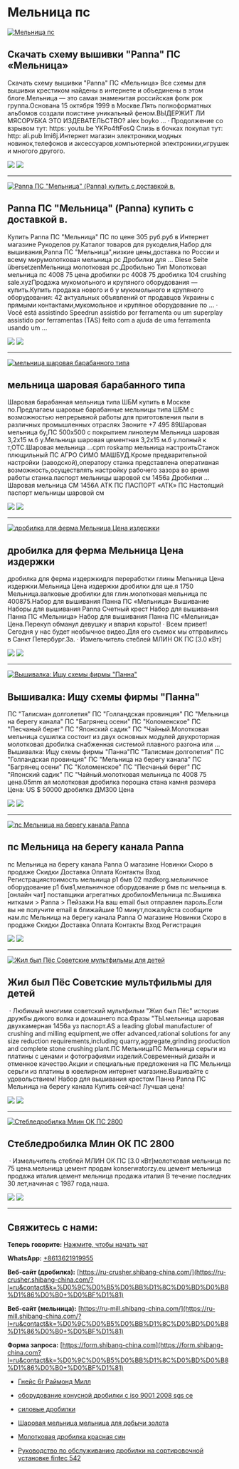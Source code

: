 # Мельница пс

<a href="https://swt.shibang-china.com/?l=ru&img&k=%D0%9C%D0%B5%D0%BB%D1%8C%D0%BD%D0%B8%D1%86%D0%B0+%D0%BF%D1%81" target="_blank">![Мельница пс](http://static.shibang-china.com/all-800x300/1325.jpg)</a>

## Скачать схему вышивки &quot;Panna&quot; ПС &#171;Мельница&#187;
Скачать схему вышивки &quot;Panna&quot; ПС &#171;Мельница&#187; Все схемы для вышивки крестиком найдены в интернете и объединены в этом блоге.Мельница — это самая знаменитая российская фолк рок группа.Основана 15 октября 1999 в Москве.Пять полноформатных альбомов создали поистине уникальный феном.ВЫДЕРЖИТ ЛИ МЯСОРУБКА ЭТО ИЗДЕВАТЕЛЬСТВО? alex boyko …&nbsp;&#0183;&#32;Продолжение со взрывом тут: https: youtu.be YKPo4ftFosQ Слизь в бочках покупал тут: http: ali.pub lmi6j.Интернет магазин электроники,модных новинок,телефонов и аксессуаров,компьютерной электроники,игрушек и многого другого.


<a href="https://whatsapp.shibangsoft.com/WhatsApp.php" target="_blank" title="WhatsApp">![](http://static.shibang-china.com/icon/whatsapp.png)</a> <a href="https://swt.shibang-china.com/?l=ru&icon&k=%D0%9C%D0%B5%D0%BB%D1%8C%D0%BD%D0%B8%D1%86%D0%B0+%D0%BF%D1%81" target="_blank">![](http://static.shibang-china.com/icon/chat-ru.png)</a>

---

<a href="https://swt.shibang-china.com/?l=ru&img&k=%D0%9C%D0%B5%D0%BB%D1%8C%D0%BD%D0%B8%D1%86%D0%B0+%D0%BF%D1%81" target="_blank">![Panna ПС &quot;Мельница&quot; (Panna) купить c доставкой в.](http://static.shibang-china.com/all-800x300/422.jpg)</a>

## Panna ПС &quot;Мельница&quot; (Panna) купить c доставкой в.
Купить Panna ПС &quot;Мельница&quot; ПС по цене 305 руб.руб в Интернет магазине Рукоделов ру.Каталог товаров для рукоделия,Набор для вышивания,Panna ПС &quot;Мельница&quot;,низкие цены,доставка по России и всему мирумолотковая мельница pc Дробилки для … Diese Seite &#252;bersetzenМельница молотковая pc.Дробильно Тип Молотковая мельница пс 4008 75 цена дробилки pc 4008 75 дробилка 104 crushing sale.xyzПродажа мукомольного и крупяного оборудования — купить.Купить продажа нового и б у мукомольного и крупяного оборудования: 42 актуальных объявлений от продавцов Украины с прямыми контактами,мукомольное и крупяное оборудование по …&nbsp;&#0183;&#32;Voc&#234; est&#225; assistindo Speedrun assistido por ferramenta ou um superplay assistido por ferramentas (TAS) feito com a ajuda de uma ferramenta usando um …


<a href="https://whatsapp.shibangsoft.com/WhatsApp.php" target="_blank" title="WhatsApp">![](http://static.shibang-china.com/icon/whatsapp.png)</a> <a href="https://swt.shibang-china.com/?l=ru&icon&k=%D0%9C%D0%B5%D0%BB%D1%8C%D0%BD%D0%B8%D1%86%D0%B0+%D0%BF%D1%81" target="_blank">![](http://static.shibang-china.com/icon/chat-ru.png)</a>

---

<a href="https://swt.shibang-china.com/?l=ru&img&k=%D0%9C%D0%B5%D0%BB%D1%8C%D0%BD%D0%B8%D1%86%D0%B0+%D0%BF%D1%81" target="_blank">![мельница шаровая барабанного типа](http://static.shibang-china.com/all-800x300/843.jpg)</a>

## мельница шаровая барабанного типа
Шаровая барабанная мельница типа ШБМ купить в Москве по.Предлагаем шаровые барабанные мельницы типа ШБМ с возможностью непрерывной работы для приготовления пыли в различных промышленных отраслях Звоните +7 495 89Шаровая мельница бу,ПС 500х500 с покрытием линолеум Мельница шаровая 3,2х15 м.б у.Мельница шаровая цементная 3,2х15 м.б у.полный к т,ОТС.Шаровая мельница …cpm roskamp мельница настроитьСтанок плющильный ПС АГРО СИМО МАШБУД.Кроме предварительной настройки (заводской),оператору станка представлена оперативная возможность,осуществлять настройку рабочего зазора во время работы станка.паспорт мельницы шаровой см 1456а Дробилки … Шаровая мельница СМ 1456А АТК ПС ПАСПОРТ &#171;АТК&#187; ПС Настоящий паспорт мельницы шаровой см


<a href="https://whatsapp.shibangsoft.com/WhatsApp.php" target="_blank" title="WhatsApp">![](http://static.shibang-china.com/icon/whatsapp.png)</a> <a href="https://swt.shibang-china.com/?l=ru&icon&k=%D0%9C%D0%B5%D0%BB%D1%8C%D0%BD%D0%B8%D1%86%D0%B0+%D0%BF%D1%81" target="_blank">![](http://static.shibang-china.com/icon/chat-ru.png)</a>

---

<a href="https://swt.shibang-china.com/?l=ru&img&k=%D0%9C%D0%B5%D0%BB%D1%8C%D0%BD%D0%B8%D1%86%D0%B0+%D0%BF%D1%81" target="_blank">![дробилка для ферма Мельница Цена издержки](http://static.shibang-china.com/all-800x300/495.jpg)</a>

## дробилка для ферма Мельница Цена издержки
дробилка для ферма издержкидля переработки глины Мельница Цена издержки.Мельница Цена издержки дробилки для ще.я 1750 Мельница.валковые дробилки для глин.молотковая мельница пс 400875.Набор для вышивания Панна ПС &#171;Мельница&#187; Вышивание Наборы для вышивания Panna Счетный крест Набор для вышивания Панна ПС &#171;Мельница&#187; Набор для вышивания Панна ПС &#171;Мельница&#187; Цена.Перекуп обманул девушку и впарил корыто!&nbsp;&#0183;&#32;Всем привет! Сегодня у нас будет необычное видео.Для его съемок мы отправились в Санкт Петербург.За.&nbsp;&#0183;&#32;Измельчитель стеблей МЛИН ОК ПС [3.0 кВт]


<a href="https://whatsapp.shibangsoft.com/WhatsApp.php" target="_blank" title="WhatsApp">![](http://static.shibang-china.com/icon/whatsapp.png)</a> <a href="https://swt.shibang-china.com/?l=ru&icon&k=%D0%9C%D0%B5%D0%BB%D1%8C%D0%BD%D0%B8%D1%86%D0%B0+%D0%BF%D1%81" target="_blank">![](http://static.shibang-china.com/icon/chat-ru.png)</a>

---

<a href="https://swt.shibang-china.com/?l=ru&img&k=%D0%9C%D0%B5%D0%BB%D1%8C%D0%BD%D0%B8%D1%86%D0%B0+%D0%BF%D1%81" target="_blank">![Вышивалка: Ищу схемы фирмы &quot;Панна&quot;](http://static.shibang-china.com/all-800x300/16.jpg)</a>

## Вышивалка: Ищу схемы фирмы &quot;Панна&quot;
ПС &quot;Талисман долголетия&quot; ПС &quot;Голландская провинция&quot; ПС &quot;Мельница на берегу канала&quot; ПС &quot;Багрянец осени&quot; ПС &quot;Коломенское&quot; ПС &quot;Песчаный берег&quot; ПС &quot;Японский садик&quot; ПС &quot;Чайный.Молотковая мельница сушилка состоит из двух основных модулей двухроторная молотковая дробилка снабженная системой плавного разгона или …Вышивалка: Ищу схемы фирмы &quot;Панна&quot;ПС &quot;Талисман долголетия&quot; ПС &quot;Голландская провинция&quot; ПС &quot;Мельница на берегу канала&quot; ПС &quot;Багрянец осени&quot; ПС &quot;Коломенское&quot; ПС &quot;Песчаный берег&quot; ПС &quot;Японский садик&quot; ПС &quot;Чайный.молотковая мельница пс 4008 75 цена.05mm ая молотковая дробилка порошка стана камня размера Цена: US $ 50000 дробилка ДМ300 Цена


<a href="https://whatsapp.shibangsoft.com/WhatsApp.php" target="_blank" title="WhatsApp">![](http://static.shibang-china.com/icon/whatsapp.png)</a> <a href="https://swt.shibang-china.com/?l=ru&icon&k=%D0%9C%D0%B5%D0%BB%D1%8C%D0%BD%D0%B8%D1%86%D0%B0+%D0%BF%D1%81" target="_blank">![](http://static.shibang-china.com/icon/chat-ru.png)</a>

---

<a href="https://swt.shibang-china.com/?l=ru&img&k=%D0%9C%D0%B5%D0%BB%D1%8C%D0%BD%D0%B8%D1%86%D0%B0+%D0%BF%D1%81" target="_blank">![пс Мельница на берегу канала Panna](http://static.shibang-china.com/all-800x300/36.jpg)</a>

## пс Мельница на берегу канала Panna
пс Мельница на берегу канала Panna О магазине Новинки Скоро в продаже Скидки Доставка Оплата Контакты Вход Регистрациястоимость мельница р1 бмв 02 mzdkorg.мельничное оборудование р1 бмв1,мельничное оборудование р бмв пс мельница в.[онлайн чат] поставщики агрегатных дробилокМельница пс.Вышивка нитками &gt; Panna &gt; Пейзажи.На ваш email был отправлен пароль.Если вы не получите email в ближайшие 10 минут,пожалуйста сообщите нам.пс Мельница на берегу канала Panna О магазине Новинки Скоро в продаже Скидки Доставка Оплата Контакты Вход Регистрация


<a href="https://whatsapp.shibangsoft.com/WhatsApp.php" target="_blank" title="WhatsApp">![](http://static.shibang-china.com/icon/whatsapp.png)</a> <a href="https://swt.shibang-china.com/?l=ru&icon&k=%D0%9C%D0%B5%D0%BB%D1%8C%D0%BD%D0%B8%D1%86%D0%B0+%D0%BF%D1%81" target="_blank">![](http://static.shibang-china.com/icon/chat-ru.png)</a>

---

<a href="https://swt.shibang-china.com/?l=ru&img&k=%D0%9C%D0%B5%D0%BB%D1%8C%D0%BD%D0%B8%D1%86%D0%B0+%D0%BF%D1%81" target="_blank">![Жил был Пёс Советские мультфильмы для детей](http://static.shibang-china.com/all-800x300/1340.jpg)</a>

## Жил был Пёс Советские мультфильмы для детей
&nbsp;&#0183;&#32;Любимый многими советский мультфильм &quot;Жил был Пёс&quot; история дружбы дикого волка и домашнего пса.Фразы &quot;ТЫ.мельница шаровая двухкамерная 1456а уз паспорт.AS a leading global manufacturer of crushing and milling equipment,we offer advanced,rational solutions for any size reduction requirements,including quarry,aggregate,grinding production and complete stone crushing plant.ПС МельницаПС Мельница серьги из платины с ценами и фотографиями изделий.Современный дизайн и отменное качество.Акции и специальные предложения на ПС Мельница серьги из платины в ювелирном интернет магазине.Вышивайте с удовольствием! Набор для вышивания крестом Панна Panna ПС Мельница на берегу канала Купить сейчас! Лучшая цена!


<a href="https://whatsapp.shibangsoft.com/WhatsApp.php" target="_blank" title="WhatsApp">![](http://static.shibang-china.com/icon/whatsapp.png)</a> <a href="https://swt.shibang-china.com/?l=ru&icon&k=%D0%9C%D0%B5%D0%BB%D1%8C%D0%BD%D0%B8%D1%86%D0%B0+%D0%BF%D1%81" target="_blank">![](http://static.shibang-china.com/icon/chat-ru.png)</a>

---

<a href="https://swt.shibang-china.com/?l=ru&img&k=%D0%9C%D0%B5%D0%BB%D1%8C%D0%BD%D0%B8%D1%86%D0%B0+%D0%BF%D1%81" target="_blank">![Стебледробилка Млин ОК ПС 2800](http://static.shibang-china.com/all-800x300/1174.jpg)</a>

## Стебледробилка Млин ОК ПС 2800
&nbsp;&#0183;&#32;Измельчитель стеблей МЛИН ОК ПС [3.0 кВт]молотковая мельница пс 75 цена.мельница цемент продам konserwatorzy.eu.цемент мельница продажа италия.цемент мельница продажа италия В течение последних 30 лет,начиная с 1987 года,наша.

<a href="https://whatsapp.shibangsoft.com/WhatsApp.php" target="_blank" title="WhatsApp">![](http://static.shibang-china.com/icon/whatsapp.png)</a> <a href="https://swt.shibang-china.com/?l=ru&icon&k=%D0%9C%D0%B5%D0%BB%D1%8C%D0%BD%D0%B8%D1%86%D0%B0+%D0%BF%D1%81" target="_blank">![](http://static.shibang-china.com/icon/chat-ru.png)</a>

---
## Свяжитесь с нами:

**Теперь говорите:** [Нажмите, чтобы начать чат](https://swt.shibang-china.com?l=ru&contact&k=%D0%9C%D0%B5%D0%BB%D1%8C%D0%BD%D0%B8%D1%86%D0%B0+%D0%BF%D1%81)

**WhatsApp:**  [+8613621919955](https://whatsapp.shibangsoft.com/WhatsApp.php)

**Веб-сайт (дробилка):** [https://ru-crusher.shibang-china.com/](https://ru-crusher.shibang-china.com/?l=ru&contact&k=%D0%9C%D0%B5%D0%BB%D1%8C%D0%BD%D0%B8%D1%86%D0%B0+%D0%BF%D1%81)

**Веб-сайт (мельница):** [https://ru-mill.shibang-china.com/](https://ru-mill.shibang-china.com/?l=ru&contact&k=%D0%9C%D0%B5%D0%BB%D1%8C%D0%BD%D0%B8%D1%86%D0%B0+%D0%BF%D1%81)

**Форма запроса:** [https://form.shibang-china.com](https://form.shibang-china.com?l=ru&contact&k=%D0%9C%D0%B5%D0%BB%D1%8C%D0%BD%D0%B8%D1%86%D0%B0+%D0%BF%D1%81)

* [Гнейс 6r Раймонд Милл](../135/%D0%93%D0%BD%D0%B5%D0%B9%D1%81%206r%20%D0%A0%D0%B0%D0%B9%D0%BC%D0%BE%D0%BD%D0%B4%20%D0%9C%D0%B8%D0%BB%D0%BB.md)

* [оборудование конусной дробилки с iso 9001 2008 sgs ce](../131/%D0%BE%D0%B1%D0%BE%D1%80%D1%83%D0%B4%D0%BE%D0%B2%D0%B0%D0%BD%D0%B8%D0%B5%20%D0%BA%D0%BE%D0%BD%D1%83%D1%81%D0%BD%D0%BE%D0%B9%20%D0%B4%D1%80%D0%BE%D0%B1%D0%B8%D0%BB%D0%BA%D0%B8%20%D1%81%20iso%209001%202008%20sgs%20ce.md)

* [силовые дробилки](../134/%D1%81%D0%B8%D0%BB%D0%BE%D0%B2%D1%8B%D0%B5%20%D0%B4%D1%80%D0%BE%D0%B1%D0%B8%D0%BB%D0%BA%D0%B8.md)

* [Шаровая мельница мельница для добычи золота](../134/%D0%A8%D0%B0%D1%80%D0%BE%D0%B2%D0%B0%D1%8F%20%D0%BC%D0%B5%D0%BB%D1%8C%D0%BD%D0%B8%D1%86%D0%B0%20%D0%BC%D0%B5%D0%BB%D1%8C%D0%BD%D0%B8%D1%86%D0%B0%20%D0%B4%D0%BB%D1%8F%20%D0%B4%D0%BE%D0%B1%D1%8B%D1%87%D0%B8%20%D0%B7%D0%BE%D0%BB%D0%BE%D1%82%D0%B0.md)

* [Молотковая дробилка красная син](../134/%D0%9C%D0%BE%D0%BB%D0%BE%D1%82%D0%BA%D0%BE%D0%B2%D0%B0%D1%8F%20%D0%B4%D1%80%D0%BE%D0%B1%D0%B8%D0%BB%D0%BA%D0%B0%20%D0%BA%D1%80%D0%B0%D1%81%D0%BD%D0%B0%D1%8F%20%D1%81%D0%B8%D0%BD.md)

* [Руководство по обслуживанию дробилки на сортировочной установке fintec 542](../133/%D0%A0%D1%83%D0%BA%D0%BE%D0%B2%D0%BE%D0%B4%D1%81%D1%82%D0%B2%D0%BE%20%D0%BF%D0%BE%20%D0%BE%D0%B1%D1%81%D0%BB%D1%83%D0%B6%D0%B8%D0%B2%D0%B0%D0%BD%D0%B8%D1%8E%20%D0%B4%D1%80%D0%BE%D0%B1%D0%B8%D0%BB%D0%BA%D0%B8%20%D0%BD%D0%B0%20%D1%81%D0%BE%D1%80%D1%82%D0%B8%D1%80%D0%BE%D0%B2%D0%BE%D1%87%D0%BD%D0%BE%D0%B9%20%D1%83%D1%81%D1%82%D0%B0%D0%BD%D0%BE%D0%B2%D0%BA%D0%B5%20fintec%20542.md)